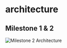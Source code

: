 # architecture

## Milestone 1 & 2

![Milestone 2 Architecture](./images/milestone-2-architecture.png)
